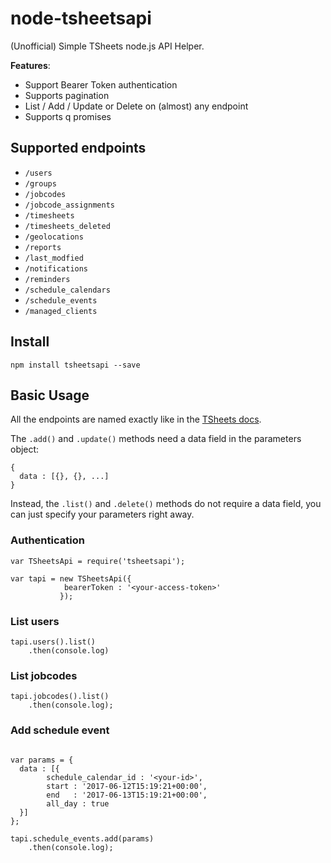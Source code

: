 # node-tsheetsapi
(Unofficial) Simple TSheets node.js API Helper.

**Features**: 

- Support Bearer Token authentication
- Supports pagination
- List / Add / Update or Delete on (almost) any endpoint
- Supports q promises

## Supported endpoints

- `/users`
- `/groups`
- `/jobcodes`
- `/jobcode_assignments`
- `/timesheets`
- `/timesheets_deleted`
- `/geolocations`
- `/reports`
- `/last_modfied`
- `/notifications`
- `/reminders`
- `/schedule_calendars`
- `/schedule_events`
- `/managed_clients`

## Install 
```
npm install tsheetsapi --save
```

## Basic Usage

All the endpoints are named exactly like in the [TSheets docs](https://developers.tsheets.com/docs/api/).

The `.add()` and `.update()` methods need a data field in the parameters object:

```
{
  data : [{}, {}, ...]
}
```

Instead, the `.list()` and `.delete()` methods do not require a data field, you can just specify your parameters right away. 


### Authentication
```
var TSheetsApi = require('tsheetsapi');

var tapi = new TSheetsApi({
        	bearerToken : '<your-access-token>'
           });
```
### List users
```
tapi.users().list()
    .then(console.log)
```

### List jobcodes
```
tapi.jobcodes().list()
    .then(console.log);
```

### Add schedule event
```

var params = {
  data : [{
        schedule_calendar_id : '<your-id>',
        start : '2017-06-12T15:19:21+00:00',
        end   : '2017-06-13T15:19:21+00:00',
        all_day : true
  }]
};

tapi.schedule_events.add(params)
    .then(console.log);

```

